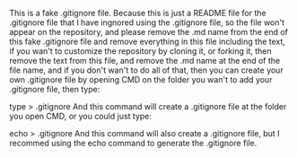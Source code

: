 This is a fake .gitignore file. Because this is just a README file for the .gitignore file that I have ingnored using the .gitignore file, so the file won't appear on the repository, and please remove the .md name from the end of this fake .gitignore file and remove everything in this file including the text, if you wan't to customize the repository by cloning it, or forking it, then remove the text from this file, and remove the .md name at the end of the file name, and if you don't wan't to do all of that, then you can create your own .gitignore file by opening CMD on the folder you wan't to add your .gitignore file, then type:

type > .gitignore
And this command will create a .gitignore file at the folder you open CMD, or you could just type:

echo > .gitignore
And this command will also create a .gitignore file, but I recommed using the echo command to generate the .gitignore file.
